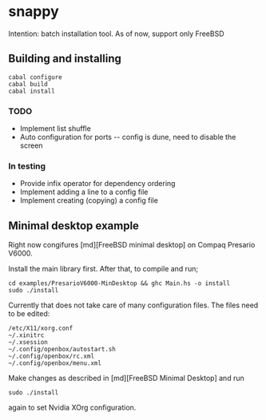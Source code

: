 snappy
======

Intention: batch installation tool. As of now, support only FreeBSD

## Building and installing
```
cabal configure
cabal build
cabal install
```

### TODO
* Implement list shuffle
* Auto configuration for ports -- config is dune, need to disable the screen

### In testing
* Provide infix operator for dependency ordering
* Implement adding a line to a config file
* Implement creating (copying) a config file

## Minimal desktop example
Right now congifures [md][FreeBSD minimal
desktop] on Compaq Presario V6000.

Install the main library first. After that, to compile and run;
```
cd examples/PresarioV6000-MinDesktop && ghc Main.hs -o install
sudo ./install
```
Currently that does not take care of many configuration files. The files need
to be edited:

```
/etc/X11/xorg.conf
~/.xinitrc
~/.xsession
~/.config/openbox/autostart.sh
~/.config/openbox/rc.xml
~/.config/openbox/menu.xml
```
Make changes as described in [md][FreeBSD Minimal Desktop] and run
```
sudo ./install
```
again to set Nvidia XOrg configuration.


[md]:https://forums.freebsd.org/viewtopic.php?t=35308
